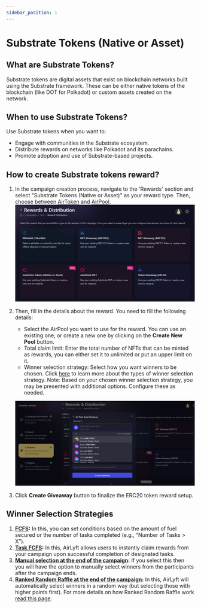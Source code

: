 ```yaml
---
sidebar_position: 1
---
```


# Substrate Tokens (Native or Asset)

## What are Substrate Tokens?

Substrate tokens are digital assets that exist on blockchain networks built using the Substrate framework. These can be either native tokens of the blockchain (like DOT for Polkadot) or custom assets created on the network.

## When to use Substrate Tokens?

Use Substrate tokens when you want to:

- Engage with communities in the Substrate ecosystem.
- Distribute rewards on networks like Polkadot and its parachains.
- Promote adoption and use of Substrate-based projects.

## How to create Substrate tokens reward?

1. In the campaign creation process, navigate to the 'Rewards' section and select "Substrate Tokens (Native or Asset)" as your reward type. Then, choose between [AirToken](../../../air-token) and [AirPool](../../../air-pool).
![Creating a Substrate Token NFT Giveaway](../images/rewardsmain.png)

2. Then, fill in the details about the reward. You need to fill the following details:
    - Select the AirPool you want to use for the reward. You can use an existing one, or create a new one by clicking on the **Create New Pool** button.
    - Total claim limit: Enter the total number of NFTs that can be minted as rewards, you can either set it to unlimited or put an upper limit on it.
    - Winner selection strategy: Select how you want winners to be chosen. Click [here](../winner-selection) to learn more about the types of winner selection strategy. 
    Note: Based on your chosen winner selection strategy, you may be presented with additional options. Configure these as needed.

    ![Substrate Token Creation](../images/substratetokenrewardcreation.png)

3. Click **Create Giveaway** button to finalize the ERC20 token reward setup.

## Winner Selection Strategies
1. **[FCFS](../winner-selection/fcfs):** In this, you can set conditions based on the amount of fuel secured or the number of tasks completed (e.g., “Number of Tasks > X”).
2. **[Task FCFS](../winner-selection/task-fcfs):** In this, AirLyft allows users to instantly claim rewards from your campaign upon successful completion of designated tasks.
3. **[Manual selection at the end of the campaign](../winner-selection/manual):** If you select this then you will have the option to manually select winners from the participants after the campaign ends.
4. **[Ranked Random Raffle at the end of the campaign](../winner-selection/ranked-random):** In this, AirLyft will automatically select winners in a random way (but selecting those with higher points first). For more details on how Ranked Random Raffle work [read this page](../winner-selection/ranked-random).